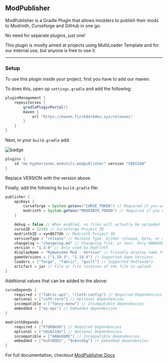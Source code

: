 ## ModPublisher

ModPublisher is a Gradle Plugin that allows modders to publish their mods to Modrinth, Curseforge and GitHub in one go.

No need for separate plugins, just one!

This plugin is mostly aimed at projects using MultiLoader Template and for our internal use, but anyone is free to use it.

---

### Setup

To use this plugin inside your project, first you have to add our maven.

To does this, open up `settings.gradle` and add the following:

```groovy
pluginManagement {
    repositories {
        gradlePluginPortal()
        maven {
            url "https://maven.firstdarkdev.xyz/releases"
        }
    }
}
```

Next, in your `build.gradle` add:

![badge](https://maven.firstdarkdev.xyz/api/badge/latest/releases/me/hypherionmc/modutils/modpublisher?color=40c14a&name=modpublisher)

```groovy
plugins {
    id "me.hypherionmc.modutils.modpublisher" version "VERSION"
}
```

Replace VERSION with the version above.

Finally, add the following to `build.gradle` file:

```groovy
publisher {
    apiKeys {
        curseforge = System.getenv("CURSE_TOKEN") // Required if you want to use Curseforge Upload
        modrinth = System.getenv("MODRINTH_TOKEN") // Required if you want to use Modrinth Upload
    }

    debug = false // When enabled, no files will actually be uploaded
    curseID = 12345 // Curseforge Project ID
    modrinthID = xyn8677dh // Modrinth Project ID
    versionType = "release" // Release Type. Either release, beta, or alpha
    changelog = "changelog.md" // Changelog file, or text. Only MARKDOWN is supported
    version = "1.3.0" // Only used by modrinth
    displayName = "MyAwesome Mod - Version" // Friendly display name for the file
    gameVersions = ["1.19.3", "1.19.4"] // Supported Game Versions
    loaders = ["forge", "fabric", "quilt"] // Supported Modloaders
    artifact = jar // File or file location of the file to upload
}
```

Additional values that can be added to the above:

```groovy
curseDepends {
    required = ["fabric-api", "cloth-config"] // Required Dependencies
    optional = ["cofh-core"] // Optional Dependencies
    incompatible = ["fancy-menu"] // Incompatible dependencies
    embedded = ["my-api"] // Embedded dependencies
}

modrinthDepends {
    required = ["P7dR8mSH"] // Required Dependencies
    optional = ["nOiHJ1dx"] // Optional Dependencies
    incompatible = ["AANobbMI"] // Incompatible dependencies
    embedded = ["hvFnDODi", "9s6osm5g"] // Embedded dependencies
}
```

For full documentation, checkout [ModPublisher Docs](https://modpublisher.fdd-docs.com/)
